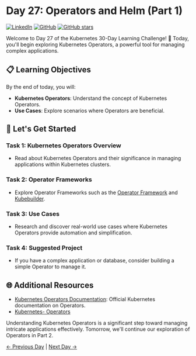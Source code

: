 # Day 27: Operators and Helm (Part 1)
[![LinkedIn](https://img.shields.io/badge/Connect%20with%20me%20on-LinkedIn-blue.svg)](https://www.linkedin.com/in/aman-devops/)
[![GitHub](https://img.shields.io/github/stars/AmanPathak-DevOps.svg?style=social)](https://github.com/AmanPathak-DevOps)
[![GitHub stars](https://img.shields.io/github/stars/AmanPathak-DevOps/30DaysOfKubernetes)](https://github.com/AmanPathak-DevOps/30DaysOfKubernetes/stargazers)

Welcome to Day 27 of the Kubernetes 30-Day Learning Challenge! 🚀 Today, you'll begin exploring Kubernetes Operators, a powerful tool for managing complex applications.

## 📋 Learning Objectives

By the end of today, you will:
- **Kubernetes Operators**: Understand the concept of Kubernetes Operators.
- **Use Cases**: Explore scenarios where Operators are beneficial.

## 🚀 Let's Get Started

### Task 1: Kubernetes Operators Overview
- Read about Kubernetes Operators and their significance in managing applications within Kubernetes clusters.

### Task 2: Operator Frameworks
- Explore Operator Frameworks such as the [Operator Framework](https://operatorframework.io/) and [Kubebuilder](https://book.kubebuilder.io/).

### Task 3: Use Cases
- Research and discover real-world use cases where Kubernetes Operators provide automation and simplification.

### Task 4: Suggested Project
- If you have a complex application or database, consider building a simple Operator to manage it.

## 🌐 Additional Resources

- [Kubernetes Operators Documentation](https://kubernetes.io/docs/concepts/extend-kubernetes/operator/): Official Kubernetes documentation on Operators.
- [Kubernetes- Operators](https://youtu.be/VAojjIYVhGk?si=fGO1eOYGkwKwoD8R)

Understanding Kubernetes Operators is a significant step toward managing intricate applications effectively. Tomorrow, we'll continue our exploration of Operators in Part 2.

[← Previous Day](../Day26/README.md) | [Next Day →](../Day28/README.md)